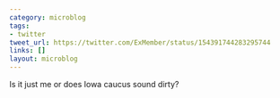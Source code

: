 ```yaml
---
category: microblog
tags:
- twitter
tweet_url: https://twitter.com/ExMember/status/154391744283295744
links: []
layout: microblog
---
```

Is it just me or does Iowa caucus sound dirty?
